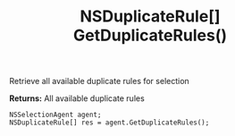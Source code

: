 ﻿---
uid: crmscript_ref_NSSelectionAgent_GetDuplicateRules
title: NSDuplicateRule[] GetDuplicateRules()
intellisense: NSSelectionAgent.GetDuplicateRules
keywords: NSSelectionAgent, GetDuplicateRules
so.topic: reference
---

Retrieve all available duplicate rules for selection


**Returns:** All available duplicate rules

```crmscript
NSSelectionAgent agent;
NSDuplicateRule[] res = agent.GetDuplicateRules();
```

